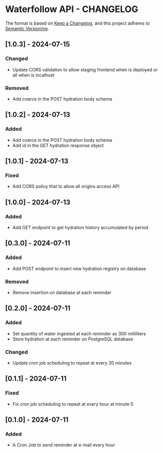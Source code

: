 # Waterfollow API - CHANGELOG

The format is based on [Keep a Changelog](https://keepachangelog.com/en/1.1.0/), and this project adheres to [Semantic Versioning](https://semver.org/spec/v2.0.0.html).

## [1.0.3] - 2024-07-15

### Changed

- Update CORS validation to allow staging frontend when is deployed or all when is localhost

### Removed

- Add coerce in the POST hydration body schema

## [1.0.2] - 2024-07-13

### Added

- Add coerce in the POST hydration body schema
- Add id in the GET hydration response object

## [1.0.1] - 2024-07-13

### Fixed

- Add CORS policy that to allow all origins access API

## [1.0.0] - 2024-07-13

### Added

- Add GET endpoint to get hydration history accumulated by period

## [0.3.0] - 2024-07-11

### Added

- Add POST endpoint to insert new hydration registry on database

### Removed

- Remove insertion on database at each reminder

## [0.2.0] - 2024-07-11

### Added

- Set quantity of water ingested at each reminder as 300 milliliters
- Store hydration at each reminder on PostgreSQL database

### Changed

- Update cron job scheduling to repeat at every 30 minutes

## [0.1.1] - 2024-07-11

### Fixed

- Fix cron job scheduling to repeat at every hour at minute 0

## [0.1.0] - 2024-07-11

### Added

- A Cron Job to send reminder at e-mail every hour
